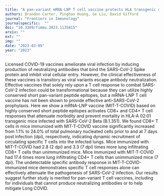 ```yaml
---
title: "A pan-variant mRNA-LNP T cell vaccine protects HLA transgenic mice from mortality after infection with SARS-CoV-2 Beta"
authors: Brandon Carter, Pinghan Huang, Ge Liu, David Gifford
journal: "Frontiers in Immunology"
journalspecific:  ""
doi: "10.3389/fimmu.2023.1135815"
arxiv: ""
ext: ""
img: ""
date: "2023-03-09"
year: "2023"
---
```


Licensed COVID-19 vaccines ameliorate viral infection by inducing production of neutralizing antibodies that bind the SARS-CoV-2 Spike protein and inhibit viral cellular entry. However, the clinical effectiveness of these vaccines is transitory as viral variants escape antibody neutralization. Effective vaccines that solely rely upon a T cell response to combat SARS-CoV-2 infection could be transformational because they can utilize highly conserved short pan-variant peptide epitopes, but a mRNA-LNP T cell vaccine has not been shown to provide effective anti-SARS-CoV-2 prophylaxis. Here we show a mRNA-LNP vaccine (MIT-T-COVID) based on highly conserved short peptide epitopes activates CD8+ and CD4+ T cell responses that attenuate morbidity and prevent mortality in HLA-A 02:01 transgenic mice infected with SARS-CoV-2 Beta (B.1.351). We found CD8+ T cells in mice immunized with MIT-T-COVID vaccine significantly increased from 1.1% to 24.0% of total pulmonary nucleated cells prior to and at 7 days post infection (dpi), respectively, indicating dynamic recruitment of circulating specific T cells into the infected lungs. Mice immunized with MIT-T-COVID had 2.8 (2 dpi) and 3.3 (7 dpi) times more lung infiltrating CD8+ T cells than unimmunized mice. Mice immunized with MIT-T-COVID had 17.4 times more lung infiltrating CD4+ T cells than unimmunized mice (7 dpi). The undetectable specific antibody response in MIT-T-COVID-immunized mice demonstrates specific T cell responses alone can effectively attenuate the pathogenesis of SARS-CoV-2 infection. Our results suggest further study is merited for pan-variant T cell vaccines, including for individuals that cannot produce neutralizing antibodies or to help mitigate Long COVID.

